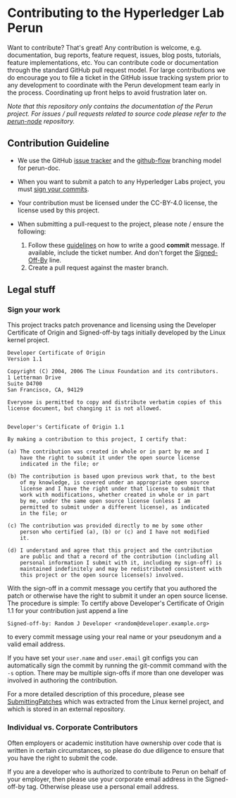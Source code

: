 # Contributing to the Hyperledger Lab Perun

Want to contribute? That's great! Any contribution is welcome, e.g.
documentation, bug reports, feature request, issues, blog posts,
tutorials, feature implementations, etc. You can contribute code or
documentation through the standard GitHub pull request model. For large
contributions we do encourage you to file a ticket in the GitHub issue
tracking system prior to any development to coordinate with the Perun
development team early in the process. Coordinating up front helps to
avoid frustration later on.

*Note that this repository only contains the documentation of the Perun
project. For issues / pull requests related to source code please refer to the
[perun-node](https://github.com/hyperledger-labs/perun-node) repository.*

## Contribution Guideline

* We use the GitHub [issue
  tracker](https://github.com/hyperledger-labs/perun-doc/issues) and
  the [github-flow](http://scottchacon.com/2011/08/31/github-flow.html)
  branching model for perun-doc.

* When you want to submit a patch to any Hyperledger Labs project, you
  must [sign your commits](#sign-your-work).

* Your contribution must be licensed under the CC-BY-4.0 license, the
  license used by this project.

* When submitting a pull-request to the project, please note / ensure
  the following:
    1. Follow these [guidelines](https://chris.beams.io/posts/git-commit/) on
       how to write a good **commit** message. If available, include the
       ticket number. And don't forget the [Signed-Off-By](#sign-your-work)
       line.
    2. Create a pull request against the master branch.

## Legal stuff

### Sign your work

This project tracks patch provenance and licensing using the Developer
Certificate of Origin and Signed-off-by tags initially developed by
the Linux kernel project.

```text
Developer Certificate of Origin
Version 1.1

Copyright (C) 2004, 2006 The Linux Foundation and its contributors.
1 Letterman Drive
Suite D4700
San Francisco, CA, 94129

Everyone is permitted to copy and distribute verbatim copies of this
license document, but changing it is not allowed.


Developer's Certificate of Origin 1.1

By making a contribution to this project, I certify that:

(a) The contribution was created in whole or in part by me and I
    have the right to submit it under the open source license
    indicated in the file; or

(b) The contribution is based upon previous work that, to the best
    of my knowledge, is covered under an appropriate open source
    license and I have the right under that license to submit that
    work with modifications, whether created in whole or in part
    by me, under the same open source license (unless I am
    permitted to submit under a different license), as indicated
    in the file; or

(c) The contribution was provided directly to me by some other
    person who certified (a), (b) or (c) and I have not modified
    it.

(d) I understand and agree that this project and the contribution
    are public and that a record of the contribution (including all
    personal information I submit with it, including my sign-off) is
    maintained indefinitely and may be redistributed consistent with
    this project or the open source license(s) involved.
```

With the sign-off in a commit message you certify that you authored the patch
or otherwise have the right to submit it under an open source license. The
procedure is simple: To certify above Developer's Certificate of Origin 1.1 for your contribution just append a line

```text
Signed-off-by: Random J Developer <random@developer.example.org>
```

to every commit message using your real name or your pseudonym and a valid
email address.

If you have set your `user.name` and `user.email` git configs you can
automatically sign the commit by running the git-commit command with the `-s`
option.  There may be multiple sign-offs if more than one developer was
involved in authoring the contribution.

For a more detailed description of this procedure, please see
[SubmittingPatches][] which was extracted from the Linux kernel project, and
which is stored in an external repository.

### Individual vs. Corporate Contributors

Often employers or academic institution have ownership over code that is
written in certain circumstances, so please do due diligence to ensure that
you have the right to submit the code.

If you are a developer who is authorized to contribute to Perun on behalf of
your employer, then please use your corporate email address in the
Signed-off-by tag. Otherwise please use a personal email address.

[SubmittingPatches]:
https://github.com/wking/signed-off-by/blob/7d71be37194df05c349157a2161c7534feaf86a4/Documentation/SubmittingPatches
